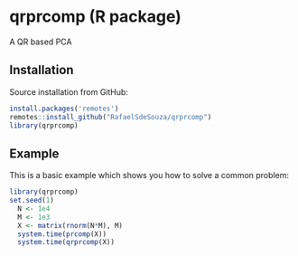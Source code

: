 
# qrprcomp (R package)

A QR based PCA

## Installation

Source installation from GitHub:

```R
install.packages('remotes')
remotes::install_github("RafaelSdeSouza/qrprcomp")
library(qrprcomp)
```
## Example

This is a basic example which shows you how to solve a common problem:

``` r
library(qrprcomp)
set.seed(1)
  N <- 1e4
  M <- 1e3
  X <- matrix(rnorm(N*M), M)
  system.time(prcomp(X))
  system.time(qrprcomp(X))

```


